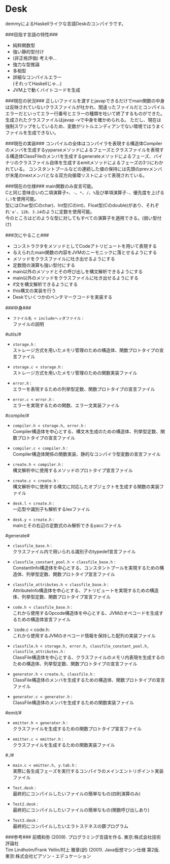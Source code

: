 Desk
==========
demmyによるHaskellライクな言語Deskのコンパイラです。

###目指す言語の特性###
+ 純粋関数型
+ 強い静的型付け
+ (非正格評価) 考え中...
+ 強力な型推論
+ 多相型
+ 詳細なコンパイルエラー  
(それってHaskellじゃ...)
+ JVM上で動くバイトコードを生成

###現在の状況###
正しいファイルを渡すとjavapできるだけでmain関数の中身は反映されていないクラスファイルが吐かれ、間違ったファイルだとコンパイルエラーだといってエラー行番号とエラーの種類を吐いて終了するものができた。
生成されたクラスファイルはjavap -vで中身を確かめられる。
ただし、現在は強制スワップをしているため、変数がリトルエンディアンでない環境ではうまくファイルを生成できない。

###現在の実装###
コンパイルの全体はコンパイラを表現する構造体Compilerのメンバを生成するyyparseメソッドによるフェーズとクラスファイルを表現する構造体ClassFileのメンバを生成するgenerateメソッドによるフェーズ、バイナリのクラスファイル自体を生成するemitメソッドによるフェーズの3つにわかれている。
コンスタントプールなどの連続した値の保持には先頭のprevメンバが末尾のnextメンバとなる双方向循環リストによって表現されている。

###現在の仕様###
main関数のみ宣言可能。  
Cと同じ意味合いの二項演算子`+`、`-`、`*`、`/`、`%`及び単項演算子`-`、優先度を上げる`(`、`)`を使用可能。  
型にはChar型(Cのchar)、Int型(Cのint)、Float型(Cのdouble)があり、それぞれ`'a'`、`128`、`3.14`のように定数を使用可能。  
今のところはどのような型に対してもすべての演算子を適用できる。(弱い型付け)

###次にやること###
+ コンストラクタをメソッドとしてCodeアトリビュートを用いて表現する
+ 与えられたmain関数の内容をJVMのニーモニックに落とせるようにする
+ メソッドをクラスファイルに吐き出せるようにする
+ 定数間の演算も強い型付にする
+ main以外のメソッドとその呼び出しを構文解析できるようにする
+ main以外のメソッドをクラスファイルに吐き出せるようにする
+ if文を構文解析できるようにする
+ this構文の実装を行う
+ Deskでいくつかのベンチマークコードを実装する

###中身###
+ `ファイル名 < includeヘッダファイル` :  
ファイルの説明

#utils/#
+ `storage.h` :  
ストレージ方式を用いたメモリ管理のための構造体、関数プロトタイプの宣言ファイル

+ `storage.c < storage.h` :  
ストレージ方式を用いたメモリ管理のための関数実装ファイル

+ `error.h` :  
エラーを表現するための列挙型定数、関数プロトタイプの宣言ファイル

+ `error.c < error.h` :  
エラーを実現するための関数、エラー文実装ファイル

#compile/#
+ `compiler.h < storage.h, error.h` :  
Compiler構造体を中心とする、構文木生成のための構造体、列挙型定数、関数プロトタイプの宣言ファイル

+ `compiler.c < compiler.h` :  
Compiler構造体関係の関数実装、静的なコンパイラ型変数の宣言ファイル

+ `create.h < compiler.h` :  
構文解析中に使用するメソッドのプロトタイプ宣言ファイル

+ `create.c < create.h` :  
構文解析中に使用する構文に対応したオブジェクトを生成する関数の実装ファイル

+ `desk.l < create.h` :  
一応型や識別子も解析するlexファイル

+ `desk.y < create.h` :  
mainとその右辺の定数式のみ解析できるyaccファイル

#generate#
+ `classfile_base.h` :  
クラスファイル内で用いられる識別子のtypedef宣言ファイル

+ `classfile_constant_pool.h < classfile_base.h` :  
ConstantInfo構造体を中心とする、コンスタントプールを実現するための構造体、列挙型定数、関数プロトタイプ宣言ファイル

+ `classfile_attributes.h < classfile_base.h` :  
AttributeInfo構造体を中心とする、アトリビュートを実現するための構造体、列挙型定数、関数プロトタイプ宣言ファイル

+ `code.h < classfile_base.h` :  
これから使用するOpcode構造体を中心とする、JVMのオペコードを生成するための構造体宣言ファイル

+ `code.c < code.h:  
これから使用するJVMのオペコード情報を保持した配列の実装ファイル

+ `classfile.h < storage.h, error.h, classfile_constant_pool.h, classfile_attributes.h` :  
ClassFile構造体を中心とする、クラスファイルのメモリ内表現を生成するのための構造体、列挙型定数、関数プロトタイプの宣言ファイル

+ `generator.h < create.h, classfile.h` :  
ClassFile構造体のメンバを生成するための構造体、関数プロトタイプの宣言ファイル

+ `generator.c < generator.h` :  
ClassFile構造体のメンバを生成するための関数実装ファイル

#emit/#
+ `emitter.h < generator.h` :  
クラスファイルを生成するための関数プロトタイプ宣言ファイル

+ `emitter.c < emitter.h` :  
クラスファイルを生成するための関数実装ファイル

#./#
+ `main.c < emitter.h, y.tab.h` :  
実際に各生成フェーズを実行するコンパイラのメインエントリポイント実装ファイル

+ `Test.desk` :  
最終的にコンパイルしたいファイルの簡単なもの(四則演算のみ)

+ `Test2.desk` :  
最終的にコンパイルしたいファイルの簡単なもの(関数呼び出しあり)

+ `Test3.desk` :  
最終的にコンパイルしたいエラトステネスの篩プログラム

###参考###
前橋和弥 (2009). プログラミング言語を作る. 東京:株式会社技術評論社  
Tim Lindholm/Frank Yellin/村上 雅章(訳) (2001). Java仮想マシン仕様 第2版. 東京:株式会社ピアソン・エデュケーション
